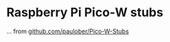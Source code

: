 # Raspberry Pi Pico-W stubs
... from [github.com/paulober/Pico-W-Stubs](https://github.com/paulober/Pico-W-Stubs)
